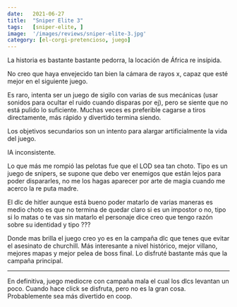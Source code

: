 ```yaml
---
date:   2021-06-27
title:  "Sniper Elite 3"
tags:   [sniper-elite, ]
image:  '/images/reviews/sniper-elite-3.jpg'
category: [el-corgi-pretencioso, juego]
---
```

La historia es bastante bastante pedorra, la locación de África re insípida.

No creo que haya envejecido tan bien la cámara de rayos x, capaz que esté mejor en el siguiente juego.

Es raro, intenta ser un juego de sigilo con varias de sus mecánicas (usar sonidos para ocultar el ruido cuando disparas por ej), pero se siente que no está pulido lo suficiente. Muchas veces es preferible cagarse a tiros directamente, más rápido y divertido termina siendo.

Los objetivos secundarios son un intento para alargar artificialmente la vida del juego.

IA inconsistente.

Lo que más me rompió las pelotas fue que el LOD sea tan choto. Tipo es un juego de snipers, se supone que debo ver enemigos que están lejos para poder dispararles, no me los hagas aparecer por arte de magia cuando me acerco la re puta madre.

El dlc de hitler aunque está bueno poder matarlo de varias maneras es medio choto es que no termina de quedar claro si es un impostor o no, tipo si lo matas o te vas sin matarlo el personaje dice creo que tengo razón sobre su identidad y tipo ???

Donde mas brilla el juego creo yo es en la campaña dlc que tenes que evitar el asesinato de churchill. Más interesante a nivel histórico, mejor villano, mejores mapas y mejor pelea de boss final. Lo disfruté bastante más que la campaña principal.

<hr>

En definitiva, juego mediocre con campaña mala el cual los dlcs levantan un poco. Cuando hace click se disfruta, pero no es la gran cosa. Probablemente sea más divertido en coop.
